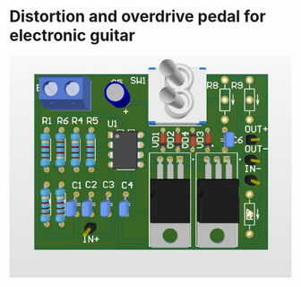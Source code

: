 # Distortion and overdrive pedal for electronic guitar
 
![3D_model](https://github.com/Isomura-Kenji/Distortion_Pedal/blob/main/Images/3D_model.jpg)
